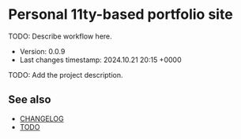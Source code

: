 <!--
@since 2024.05.04, 21:07
@changed 2024.05.04, 21:07
-->

# Personal 11ty-based portfolio site

TODO: Describe workflow here.

- Version: 0.0.9
- Last changes timestamp: 2024.10.21 20:15 +0000

TODO: Add the project description.

## See also

- [CHANGELOG](CHANGELOG.md)
- [TODO](TODO.md)

